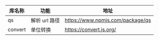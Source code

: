|库名称|功能|地址|
|--|--|--|
|qs|解析 url 路径|https://www.npmjs.com/package/qs
|convert|单位转换|https://convert.js.org/